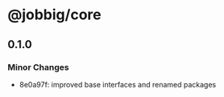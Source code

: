 # @jobbig/core

## 0.1.0

### Minor Changes

- 8e0a97f: improved base interfaces and renamed packages
